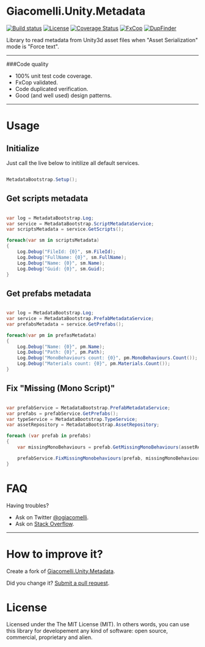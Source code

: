 Giacomelli.Unity.Metadata
===========

[![Build status](https://ci.appveyor.com/api/projects/status/h9ptxpyj30ah3mva?svg=true)](https://ci.appveyor.com/project/giacomelli/geneticsharp)
[![License](http://img.shields.io/:license-MIT-blue.svg)](https://raw.githubusercontent.com/giacomelli/GeneticSharp/master/LICENSE)
[![Coverage Status](https://coveralls.io/repos/giacomelli/GeneticSharp/badge.svg?branch=master&service=github)](https://coveralls.io/github/giacomelli/GeneticSharp?branch=master)
[![FxCop](http://badgessharp.apphb.com/badges/giacomelli/GeneticSharp/FxCop)](https://ci.appveyor.com/project/giacomelli/GeneticSharp/build/artifacts)
[![DupFinder](http://badgessharp.apphb.com/badges/giacomelli/GeneticSharp/DupFinder)](https://ci.appveyor.com/project/giacomelli/GeneticSharp/build/artifacts)

Library to read metadata from Unity3d asset files when "Asset Serialization" mode is "Force text".

--------
  
###Code quality
- 100% unit test code coverage.
- FxCop validated.
- Code duplicated verification.
- Good (and well used) design patterns.  

--------


Usage
===

Initialize
---
Just call the live below to initilize all default services.

```csharp

MetadataBootstrap.Setup();

```

Get scripts metadata
---
```csharp

var log = MetadataBootstrap.Log;
var service = MetadataBootstrap.ScriptMetadataService;
var scriptsMetadata = service.GetScripts();

foreach(var sm in scriptsMetadata)
{
	Log.Debug("FileId: {0}", sm.FileId);
	Log.Debug("FullName: {0}", sm.FullName);
	Log.Debug("Name: {0}", sm.Name);
	Log.Debug("Guid: {0}", sm.Guid);
}

```

Get prefabs metadata
---
```csharp

var log = MetadataBootstrap.Log;
var service = MetadataBootstrap.PrefabMetadataService;
var prefabsMetadata = service.GetPrefabs();

foreach(var pm in prefasMetadata)
{
	Log.Debug("Name: {0}", pm.Name);
	Log.Debug("Path: {0}", pm.Path);
	Log.Debug("MonoBehaviours count: {0}", pm.MonoBehaviours.Count());
	Log.Debug("Materials count: {0}", pm.Materials.Count());
}

```

Fix "Missing (Mono Script)"
---
```csharp

var prefabService = MetadataBootstrap.PrefabMetadataService;
var prefabs = prefabService.GetPrefabs();
var typeService = MetadataBootstrap.TypeService;
var assetRepository = MetadataBootstrap.AssetRepository;

foreach (var prefab in prefabs)
{
    var missingMonoBehaviours = prefab.GetMissingMonoBehaviours(assetRepository, typeService);

    prefabService.FixMissingMonobehaviours(prefab, missingMonoBehaviours);
}

```

FAQ
======

Having troubles? 

- Ask on Twitter [@ogiacomelli](http://twitter.com/ogiacomelli).
- Ask on [Stack Overflow](http://stackoverflow.com/search?q=Giacomelli.Unity.Metadata). 
 
 --------

How to improve it?
======

Create a fork of [Giacomelli.Unity.Metadata](https://github.com/giacomelli/Giacomelli.Unity.Metadata/fork). 

Did you change it? [Submit a pull request](https://github.com/giacomelli/Giacomelli.Unity.Metadata/pull/new/master).


License
======
Licensed under the The MIT License (MIT).
In others words, you can use this library for developement any kind of software: open source, commercial, proprietary and alien.